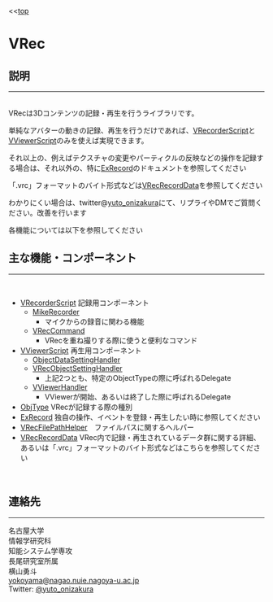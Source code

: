 ﻿<<[top](./index_ja.md)
# **VRec**

## **説明**
---
<br>
VRecは3Dコンテンツの記録・再生を行うライブラリです。<br>

単純なアバターの動きの記録、再生を行うだけであれば、[VRecorderScript](VRecorderScript_ja.md)と[VViewerScript](VViewerScript_ja.md)のみを使えば実現できます。

それ以上の、例えばテクスチャの変更やパーティクルの反映などの操作を記録する場合は、それ以外の、特に[ExRecord](ExRecord_ja.md)のドキュメントを参照してください

「.vrc」フォーマットのバイト形式などは[VRecRecordData](VRecRecordData_ja.md)を参照してください

わかりにくい場合は、twitter@[yuto_onizakura](https://twitter.com/yuto_onizakura)にて、リプライやDMでご質問ください。改善を行います

各機能については以下を参照してください
<br>

## **主な機能・コンポーネント**
---
<br>

- [VRecorderScript](VRecorderScript_ja.md) 記録用コンポーネント
    - [MikeRecorder](MikeRecorder_ja.md)
        - マイクからの録音に関わる機能
    - [VRecCommand](VRecCommand)
        - VRecを重ね撮りする際に使うと便利なコマンド
- [VViewerScript](VViewerScript_ja.md)       再生用コンポーネント
    - [ObjectDataSettingHandler](ObjectDataSettingHandler_ja.md)
    - [VRecObjectSettingHandler](VRecObjectSettingHandler_ja.md)
        - 上記2つとも、特定のObjectTypeの際に呼ばれるDelegate
    - [VViewerHandler](VViewerHandler_ja.md)
        - VViewerが開始、あるいは終了した際に呼ばれるDelegate
- [ObjType](ObjType_ja.md) VRecが記録する際の種別
- [ExRecord](ExRecord_ja.md) 独自の操作、イベントを登録・再生したい時に参照してください
- [VRecFilePathHelper](VRecFilePathHelper_ja.md)　ファイルパスに関するヘルパー
- [VRecRecordData](VRecRecordData_ja.md) VRec内で記録・再生されているデータ群に関する詳細、あるいは「.vrc」フォーマットのバイト形式などはこちらを参照してください
<br>


## **連絡先**
---
名古屋大学<br>
情報学研究科<br>
知能システム学専攻<br>
長尾研究室所属<br>
横山勇斗<br>
yokoyama@nagao.nuie.nagoya-u.ac.jp<br>
Twitter: [@yuto_onizakura](https://twitter.com/yuto_onizakura)<br>

<br>